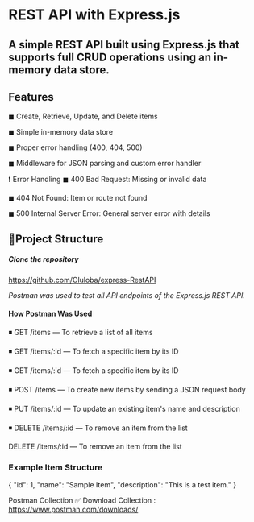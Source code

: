 # REST API with Express.js

A simple REST API built using Express.js  that supports full CRUD operations using an in-memory data store. 
---

## Features

◼ Create, Retrieve, Update, and Delete items 

◼ Simple in-memory data store 

◼ Proper error handling (400, 404, 500) 

◼ Middleware for JSON parsing and custom error handler 


❗ Error Handling
◼ 400 Bad Request: Missing or invalid data

◼ 404 Not Found: Item or route not found

◼ 500 Internal Server Error: General server error with details


##  📃Project Structure

##### Clone the repository
 https://github.com/Oluloba/express-RestAPI
 
*Postman was used to test all API endpoints of the Express.js REST API.* 
#### How Postman Was Used
◾ GET /items — To retrieve a list of all items

◾ GET /items/:id — To fetch a specific item by its ID

◾ GET /items/:id — To fetch a specific item by its ID

◾ POST /items — To create new items by sending a JSON request body

◾ PUT /items/:id — To update an existing item's name and description

◾ DELETE /items/:id — To remove an item from the list

DELETE /items/:id — To remove an item from the list


### Example Item Structure
{
  "id": 1,
  "name": "Sample Item",
  "description": "This is a test item."
}

Postman Collection
✅ Download Collection : https://www.postman.com/downloads/
